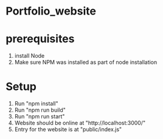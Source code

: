 # Portfolio_website

# prerequisites
1. install Node
2. Make sure NPM was installed as part of node installation

# Setup

1. Run "npm install"
2. Run "npm run build"
3. Run "npm run start"
4. Website should be online at "http://localhost:3000/"
5. Entry for the website is at "public/index.js"